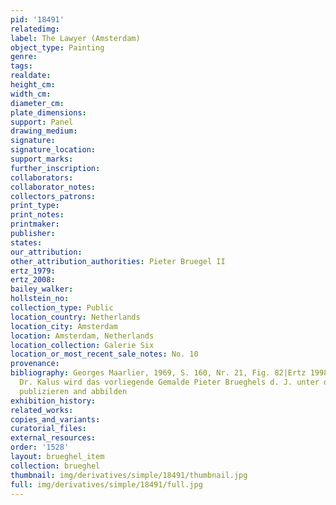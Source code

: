 ```yaml
---
pid: '18491'
relatedimg: 
label: The Lawyer (Amsterdam)
object_type: Painting
genre: 
tags: 
realdate: 
height_cm: 
width_cm: 
diameter_cm: 
plate_dimensions: 
support: Panel
drawing_medium: 
signature: 
signature_location: 
support_marks: 
further_inscription: 
collaborators: 
collaborator_notes: 
collectors_patrons: 
print_type: 
print_notes: 
printmaker: 
publisher: 
states: 
our_attribution: 
other_attribution_authorities: Pieter Bruegel II
ertz_1979: 
ertz_2008: 
bailey_walker: 
hollstein_no: 
collection_type: Public
location_country: Netherlands
location_city: Amsterdam
location: Amsterdam, Netherlands
location_collection: Galerie Six
location_or_most_recent_sale_notes: No. 10
provenance: 
bibliography: Georges Maarlier, 1969, S. 160, Nr. 21, Fig. 82|Ertz 1998, Kat. 143.
  Dr. Kalus wird das vorliegende Gemalde Pieter Brueghels d. J. unter der Nr. 144a
  publizieren and abbilden
exhibition_history: 
related_works: 
copies_and_variants: 
curatorial_files: 
external_resources: 
order: '1528'
layout: brueghel_item
collection: brueghel
thumbnail: img/derivatives/simple/18491/thumbnail.jpg
full: img/derivatives/simple/18491/full.jpg
---
```

